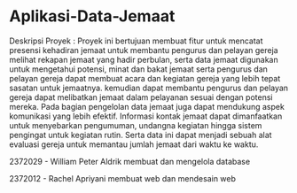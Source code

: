 # Aplikasi-Data-Jemaat

Deskripsi Proyek :
Proyek ini bertujuan membuat fitur untuk mencatat presensi kehadiran jemaat untuk membantu pengurus dan pelayan gereja melihat rekapan jemaat yang hadir perbulan, serta data jemaat digunakan untuk mengetahui potensi, minat dan bakat jemaat serta pengurus dan pelayan gereja dapat membuat acara dan kegiatan gereja yang lebih tepat sasatan untuk jemaatnya. kemudian dapat membantu pengurus dan pelayan gereja dapat melibatkan jemaat dalam pelayanan sesuai dengan potensi mereka. Pada bagian pengelolan data jemaat juga dapat mendukung aspek komunikasi yang lebih efektif. Informasi kontak jemaat dapat dimanfaatkan untuk menyebarkan pengumuman, undangna kegiatan hingga  sistem pengingat untuk kegiatan rutin. Serta data ini dapat menjadi sebuah alat evaluasi gereja untuk memantau jumlah jemaat dari waktu ke waktu.

2372029 - William Peter Aldrik membuat dan mengelola database

2372012 - Rachel Apriyani membuat web dan mendesain web
